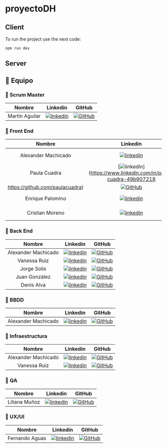 # proyectoDH

## Client

To run the project use the next code:

```
npm run dev
```

## Server

## 🚀 **Equipo**


### 📌 Scrum Master 

| Nombre | Linkedin | GitHub |
| :---:         |     :---:      |          :---: |
| Martín Aguilar  |[![linkedin](https://img.shields.io/badge/linkedin-0A66C2?style=for-the-badge&logo=linkedin&logoColor=white)](https://www.linkedin.com/in/mart%C3%ADn-aguilarh?utm_source=share&utm_campaign=share_via&utm_content=profile&utm_medium=android_app)   | [![GitHub](https://img.shields.io/badge/github-%23121011.svg?&style=for-the-badge&logo=github&logoColor=white)](https://github.com/)|

### 📌 Front End  

| Nombre | Linkedin | GitHub |
| :---:         |     :---:      |          :---: |
| Alexander Machicado |[![linkedin](https://img.shields.io/badge/linkedin-0A66C2?style=for-the-badge&logo=linkedin&logoColor=white)](https://www.linkedin.com/in/machicadogomezalexander/)   | [![GitHub](https://img.shields.io/badge/github-%23121011.svg?&style=for-the-badge&logo=github&logoColor=white)](https://github.com/dexametasona) |
| Paula Cuadra |[![linkedin](https://img.shields.io/badge/linkedin-0A66C2?style=for-the-badge&logo=linkedin&logoColor=white)](https://www.linkedin.com/in/paula-cuadra-49b907218
https://github.com/paulacuadra)   | [![GitHub](https://img.shields.io/badge/github-%23121011.svg?&style=for-the-badge&logo=github&logoColor=white)](https://github.com/paulacuadra) |
| Enrique Palomino  |[![linkedin](https://img.shields.io/badge/linkedin-0A66C2?style=for-the-badge&logo=linkedin&logoColor=white)](https://www.linkedin.com/in/)   | [![GitHub](https://img.shields.io/badge/github-%23121011.svg?&style=for-the-badge&logo=github&logoColor=white)](https://github.com/devenriq)|
| Cristian Moreno |[![linkedin](https://img.shields.io/badge/linkedin-0A66C2?style=for-the-badge&logo=linkedin&logoColor=white)](https://www.linkedin.com/in/cristian-moreno-monsalve-336880247/)   | [![GitHub](https://img.shields.io/badge/github-%23121011.svg?&style=for-the-badge&logo=github&logoColor=white)](https://github.com/crismor13)|


### 📌 Back End  

| Nombre | Linkedin | GitHub |
| :---:         |     :---:      |          :---: |
| Alexander Machicado |[![linkedin](https://img.shields.io/badge/linkedin-0A66C2?style=for-the-badge&logo=linkedin&logoColor=white)](https://www.linkedin.com/in/machicadogomezalexander/)   | [![GitHub](https://img.shields.io/badge/github-%23121011.svg?&style=for-the-badge&logo=github&logoColor=white)](https://github.com/dexametasona) |
| Vanessa Ruiz  |[![linkedin](https://img.shields.io/badge/linkedin-0A66C2?style=for-the-badge&logo=linkedin&logoColor=white)](https://www.linkedin.com/in/)   | [![GitHub](https://img.shields.io/badge/github-%23121011.svg?&style=for-the-badge&logo=github&logoColor=white)](https://github.com/vanessar810)|
| Jorge Solis  |[![linkedin](https://img.shields.io/badge/linkedin-0A66C2?style=for-the-badge&logo=linkedin&logoColor=white)](https://www.linkedin.com/in/)   | [![GitHub](https://img.shields.io/badge/github-%23121011.svg?&style=for-the-badge&logo=github&logoColor=white)](https://github.com/jorge4812h)|
| Juan González  |[![linkedin](https://img.shields.io/badge/linkedin-0A66C2?style=for-the-badge&logo=linkedin&logoColor=white)](https://www.linkedin.com/in/)   | [![GitHub](https://img.shields.io/badge/github-%23121011.svg?&style=for-the-badge&logo=github&logoColor=white)](https://github.com/Kmilo1992)|
| Denis Alva  |[![linkedin](https://img.shields.io/badge/linkedin-0A66C2?style=for-the-badge&logo=linkedin&logoColor=white)](https://www.linkedin.com/in/)   | [![GitHub](https://img.shields.io/badge/github-%23121011.svg?&style=for-the-badge&logo=github&logoColor=white)](https://github.com/dAlvaDev)|

### 📌 BBDD 

| Nombre | Linkedin | GitHub |
| :---:         |     :---:      |          :---: |
| Alexander Machicado |[![linkedin](https://img.shields.io/badge/linkedin-0A66C2?style=for-the-badge&logo=linkedin&logoColor=white)](https://www.linkedin.com/in/machicadogomezalexander/)   | [![GitHub](https://img.shields.io/badge/github-%23121011.svg?&style=for-the-badge&logo=github&logoColor=white)](https://github.com/dexametasona) |

### 📌 Infraestructura  

| Nombre | Linkedin | GitHub |
| :---:         |     :---:      |          :---: |
| Alexander Machicado |[![linkedin](https://img.shields.io/badge/linkedin-0A66C2?style=for-the-badge&logo=linkedin&logoColor=white)](https://www.linkedin.com/in/machicadogomezalexander/)   | [![GitHub](https://img.shields.io/badge/github-%23121011.svg?&style=for-the-badge&logo=github&logoColor=white)](https://github.com/dexametasona) |
| Vanessa Ruiz  |[![linkedin](https://img.shields.io/badge/linkedin-0A66C2?style=for-the-badge&logo=linkedin&logoColor=white)](https://www.linkedin.com/in/)   | [![GitHub](https://img.shields.io/badge/github-%23121011.svg?&style=for-the-badge&logo=github&logoColor=white)](https://github.com/vanessar810)|

### 📌 QA 

| Nombre | Linkedin | GitHub |
| :---:         |     :---:      |          :---: |
| Liliana Muñoz  |[![linkedin](https://img.shields.io/badge/linkedin-0A66C2?style=for-the-badge&logo=linkedin&logoColor=white)](https://www.linkedin.com/in/lilianamunoz331/)   | [![GitHub](https://img.shields.io/badge/github-%23121011.svg?&style=for-the-badge&logo=github&logoColor=white)](https://github.com/liliana331)|

### 📌 UX/UI 

| Nombre | Linkedin | GitHub |
| :---:         |     :---:      |          :---: |
| Fernando Aguas  |[![linkedin](https://img.shields.io/badge/linkedin-0A66C2?style=for-the-badge&logo=linkedin&logoColor=white)](https://www.linkedin.com/in/)   | [![GitHub](https://img.shields.io/badge/github-%23121011.svg?&style=for-the-badge&logo=github&logoColor=white)](https://github.com/)|


